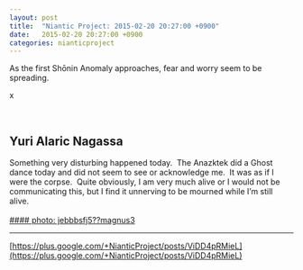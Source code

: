 ```yaml
---
layout: post
title:  "Niantic Project: 2015-02-20 20:27:00 +0900"
date:   2015-02-20 20:27:00 +0900
categories: nianticproject
---
```

As the first Shōnin Anomaly approaches, fear and worry seem to be spreading.

x<div class="shared"><br /><h2>Yuri Alaric Nagassa</h2>Something very disturbing happened today.  The Anazktek did a Ghost dance today and did not seem to see or acknowledge me.  It was as if I were the corpse.  Quite obviously, I am very much alive or I would not be communicating this, but I find it unnerving to be mourned while I’m still alive.  <br /><br /></div>
[#### photo: jebbbsfj5??magnus3](https://lh6.googleusercontent.com/-dr6oavrsMTQ/VOcQy4vPMzI/AAAAAAAAAPU/Uf8xcwMB0c0/w984-h1332/syvdigqw49nzhws3.png "")
- - -
[https://plus.google.com/+NianticProject/posts/ViDD4pRMieL](https://plus.google.com/+NianticProject/posts/ViDD4pRMieL)

